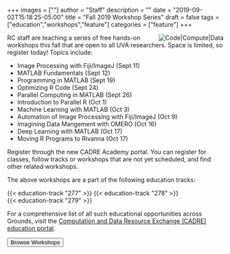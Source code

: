 +++
images = [""]
author = "Staff"
description = ""
date = "2019-09-02T15:18:25-05:00"
title = "Fall 2019 Workshop Series"
draft = false
tags = ["education","workshops","feature"]
categories = ["feature"]
+++

<img src="/images/compute-code-data.png" alt="Code|Compute|Data" style="max-width:33%;float:right;" />

RC staff are teaching a series of free hands-on workshops this fall that are open to all UVA researchers. Space is limited, so register today! Topics include:

* Image Processing with Fiji/ImageJ (Sept 11)
* MATLAB Fundamentals (Sept 12)
* Programming in MATLAB (Sept 19)
* Optimizing R Code (Sept 24)
* Parallel Computing in MATLAB (Sept 26)
* Introduction to Parallel R (Oct 1)
* Machine Learning with MATLAB (Oct 3)
* Automation of Image Processing with Fiji/ImageJ (Oct 9)
* Imagining Data Mangement with OMERO (Oct 16)
* Deep Learning with MATLAB (Oct 17)
* Moving R Programs to Rivanna (Oct 17)

Register through the new CADRE Academy portal. You can register for classes, follow tracks or workshops that are not yet scheduled, and find other
related workshops.

The above workshops are a part of the following education tracks:

<div class="row">
{{< education-track "277" >}}
{{< education-track "278" >}}
</div>

<div class="row">
{{< education-track "279" >}}
</div>

For a comprehensive list of all such educational opportunities across Grounds, visit the [Computation and Data Resource Exchange (CADRE) education portal](http://cadre.virginia.edu/service-detail/education).

[<button class="btn btn-warning">Browse Workshops</button>](https://education.cadre.virginia.edu/)

